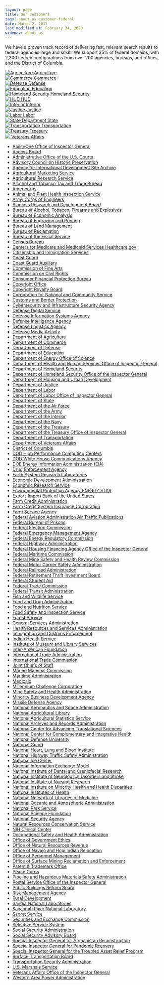 ```yaml
---
layout: page
title: Our Customers
tags: about-us customer-federal
date: March 2, 2017
last_modified_at: February 24, 2020
sidenav: about_us
---
```


We have a proven track record of delivering fast, relevant search results to federal agencies large and small. We support 35% of federal domains, with 2,300 search configurations from over 200 agencies, bureaus, and offices, and the District of Columbia.

<div class="customer-logo-container">
    <div class="customer-logo-item">
        <a href="https://usdasearch.usda.gov/search?affiliate=usda&query=jobs">
            <img alt="Agriculture" src="https://d3qcdigd1fhos0.cloudfront.net/blog/img/customers-usda.png"/>
            Agriculture
        </a>
    </div>
    <div class="customer-logo-item">
        <a href="https://search.commerce.gov/search?affiliate=commerce.gov&query=jobs">
            <img alt="Commerce" src="https://d3qcdigd1fhos0.cloudfront.net/blog/img/customers-commerce.png"/>
            Commerce
        </a>
    </div>
    <div class="customer-logo-item">
        <a href="https://search.defense.gov/search?affiliate=defense_gov&query=jobs">
            <img alt="Defense" src="https://d3qcdigd1fhos0.cloudfront.net/blog/img/customers-defense.png"/>
            Defense
        </a>
    </div>
    <div class="customer-logo-item">
        <a href="https://search.usa.gov/search?affiliate=ed.gov&query=jobs">
            <img alt="Education" src="https://d3qcdigd1fhos0.cloudfront.net/blog/img/customers-education.png"/>
            Education
        </a>
    </div>
    <div class="customer-logo-item">
        <a href="https://search.dhs.gov/search?affiliate=dhs&query=jobs">
            <img alt="Homeland Security" src="https://d3qcdigd1fhos0.cloudfront.net/blog/img/customers-dhs.png"/>
            Homeland Security
        </a>
    </div>
    <div class="customer-logo-item">
        <a href="https://search.usa.gov/search?affiliate=housingandurbandevelopment&query=jobs">
            <img alt="HUD" src="https://d3qcdigd1fhos0.cloudfront.net/blog/img/customers-hud.png"/>
            HUD
        </a>
    </div>
    <div class="customer-logo-item">
        <a href="https://search.usa.gov/search?affiliate=doi.gov&query=jobs">
            <img alt="Interior" src="https://d3qcdigd1fhos0.cloudfront.net/blog/img/customers-interior.png"/>
            Interior
        </a>
    </div>
    <div class="customer-logo-item">
        <a href="https://search.justice.gov/search?affiliate=justice&query=law">
            <img alt="Justice" src="https://d3qcdigd1fhos0.cloudfront.net/blog/img/customers-doj.png"/>
            Justice
        </a>
    </div>
    <div class="customer-logo-item">
        <a href="https://search.usa.gov/search?affiliate=u.s.departmentoflabor&query=jobs">
            <img alt="Labor" src="https://d3qcdigd1fhos0.cloudfront.net/blog/img/customers-labor.png"/>
            Labor
        </a>
    </div>
    <div class="customer-logo-item">
        <a href="https://findit.state.gov/search?affiliate=dos_stategov&query=jobs">
            <img alt="State Department" src="https://d3qcdigd1fhos0.cloudfront.net/blog/img/customers-state.png"/>
            State
        </a>
    </div>
    <div class="customer-logo-item">
        <a href="https://search.usa.gov/search?affiliate=usdot&query=jobs">
            <img alt="Transportation" src="https://d3qcdigd1fhos0.cloudfront.net/blog/img/customers-dot.png"/>
            Transportation
        </a>
    </div>
    <div class="customer-logo-item">
        <a href="https://search.treasury.gov/search?affiliate=treasury&query=jobs">
            <img alt="Treasury" src="https://d3qcdigd1fhos0.cloudfront.net/blog/img/customers-treasury.png"/>
            Treasury
        </a>
    </div>
    <div class="customer-logo-item">
        <a href="https://www.va.gov/search/?query=jobs">
            <img src="https://upload.wikimedia.org/wikipedia/commons/0/05/Seal_of_the_U.S._Department_of_Veterans_Affairs.svg"/>
            Veterans Affairs
        </a>
    </div>
</div>

* [AbilityOne Office of Inspector General](https://oversight.gov/abilityone)
* [Access Board](https://www.access-board.gov/)
* [Administrative Office of the U.S. Courts](https://www.cit.uscourts.gov)
* [Advisory Council on Historic Preservation](https://www.achp.gov)
* [Agency for International Development Site Archive](https://2012-2017.usaid.gov)
* [Agricultural Marketing Service](https://www.ams.usda.gov)
* [Agricultural Research Service](https://www.ars.usda.gov)
* [Alcohol and Tobacco Tax and Trade Bureau](https://www.ttb.gov)
* [Americorps](https://americorps.gov/)
* [Animal and Plant Health Inspection Service](https://www.aphis.usda.gov)
* [Army Corps of Engineers](https://www.usace.army.mil)
* [Biomass Research and Development Board](https://biomassboard.gov)
* [Bureau of Alcohol, Tobacco, Firearms and Explosives](https://www.atf.gov)
* [Bureau of Economic Analysis](https://www.bea.gov)
* [Bureau of Engraving and Printing](https://www.bep.gov/)
* [Bureau of Land Management](https://www.blm.gov)
* [Bureau of Reclamation](https://www.usbr.gov)
* [Bureau of the Fiscal Service](https://www.fiscal.treasury.gov)
* [Census Bureau](https://www.census.gov/)
* [Centers for Medicare and Medicaid Services Healthcare.gov](https://www.healthcare.gov/)
* [Citizenship and Immigration Services](https://www.uscis.gov)
* [Coast Guard](https://www.uscg.mil/)
* [Coast Guard Auxiliary](https://www.cgaux.org)
* [Commission of Fine Arts](https://www.cfa.gov)
* [Commission on Civil Rights](https://www.usccr.gov)
* [Consumer Financial Protection Bureau](https://www.consumerfinance.gov/)
* [Copyright Office](https://copyright.gov)
* [Copyright Royalty Board](https://www.crb.gov/)
* [Corporation for National and Community Service](https://americorps.gov/)
* [Customs and Border Protection](https://www.cbp.gov)
* [Cybersecurity and Infrastructure Security Agency](https://www.cisa.gov/)
* [Defense Digital Service](https://dds.mil/)
* [Defense Information Systems Agency](https://www.disa.mil)
* [Defense Intelligence Agency](https://www.dia.mil)
* [Defense Logistics Agency](https://www.dla.mil/)
* [Defense Media Activity](https://www.dma.mil)
* [Department of Agriculture](https://mymarketnews.ams.usda.gov)
* [Department of Commerce](https://www.commerce.gov)
* [Department of Defense](https://www.defense.gov)
* [Department of Education](https://www.ed.gov)
* [Department of Energy Office of Science](https://www.es.net/)
* [Department of Health and Human Services Office of Inspector General](https://oig.hhs.gov/)
* [Department of Homeland Security](https://www.dhs.gov/)
* [Department of Homeland Security Office of the Inspector General](https://www.oig.dhs.gov)
* [Department of Housing and Urban Development](https://www.hud.gov)
* [Department of Justice](https://www.justice.gov)
* [Department of Labor](https://www.dol.gov)
* [Department of Labor Office of Inspector General](https://www.oig.dol.gov/)
* [Department of State](https://www.state.gov)
* [Department of the Air Force](https://www.af.mil)
* [Department of the Army](https://www.army.mil)
* [Department of the Interior](https://www.doi.gov/)
* [Department of the Navy](https://www.navy.mil/)
* [Department of the Treasury](https://www.treasury.gov/)
* [Department of the Treasury Office of Inspector General](https://oig.treasury.gov/)
* [Department of Transportation](https://www.transportation.gov)
* [Department of Veterans Affairs](https://www.va.gov/)
* [District of Columbia](https://dc.gov)
* [DOD High Performance Computing Centers](https://centers.hpc.mil/)
* [DOD White House Communications Agency](https://www.whitehousecommsagency.mil)
* [DOE Energy Information Administration (EIA)](https://www.eia.gov)
* [Drug Enforcement Agency](https://www.dea.gov/)
* [Earth System Research Laboratories](https://www.esrl.noaa.gov/)
* [Economic Development Administration](https://www.eda.gov/)
* [Economic Research Service](https://www.ers.usda.gov/)
* [Environmental Protection Agency ENERGY STAR](https://www.energystar.gov)
* [Export-Import Bank of the United States](https://www.exim.gov/)
* [Farm Credit Administration](https://www.fca.gov)
* [Farm Credit System Insurance Corporation](https://www.fcsic.gov)
* [Farm Service Agency](https://www.fsa.usda.gov)
* [Federal Aviation Administration Air Traffic Publications](https://www.faa.gov/air_traffic/publications/)
* [Federal Bureau of Prisons](https://www.bop.gov)
* [Federal Election Commission](https://www.fec.gov/)
* [Federal Emergency Management Agency](https://www.fema.gov/)
* [Federal Energy Regulatory Commission](https://www.ferc.gov)
* [Federal Highway Administration](https://www.fhwa.dot.gov/)
* [Federal Housing Financing Agency Office of the Inspector General](https://fhfaoig.gov/)
* [Federal Maritime Commission](https://www.fmc.gov/)
* [Federal Mine Safety and Health Review Commission](https://www.fmshrc.gov)
* [Federal Motor Carrier Safety Administration](https://www.fmcsa.dot.gov)
* [Federal Railroad Administration](https://railroads.dot.gov)
* [Federal Retirement Thrift Investment Board](https://www.frtib.gov)
* [Federal Student Aid](https://studentaid.gov/)
* [Federal Trade Commission](https://www.ftc.gov)
* [Federal Transit Administration](https://www.transit.dot.gov)
* [Fish and Wildlife Service](https://www.fws.gov)
* [Food and Drug Administration](https://www.fda.gov)
* [Food and Nutrition Service](https://www.fns.usda.gov)
* [Food Safety and Inspection Service](https://www.fsis.usda.gov/)
* [Forest Service](https://www.fs.usda.gov/)
* [General Services Administration](https://gsa.gov)
* [Health Resources and Services Administration](https://www.hrsa.gov)
* [Immigration and Customs Enforcement](https://www.ice.gov)
* [Indian Health Service](https://www.ihs.gov/)
* [Institute of Museum and Library Services](https://www.imls.gov/)
* [Inter-American Foundation](https://www.iaf.gov/)
* [International Trade Administration](https://www.trade.gov)
* [International Trade Commission](https://www.usitc.gov)
* [Joint Chiefs of Staff](https://www.jcs.mil)
* [Marine Mammal Commission](https://www.mmc.gov/)
* [Maritime Administration](https://www.maritime.dot.gov/)
* [Medicaid](https://www.medicaid.gov/)
* [Millennium Challenge Corporation](https://www.mcc.gov)
* [Mine Safety and Health Administration](https://www.msha.gov)
* [Minority Business Development Agency](https://www.mbda.gov/)
* [Missile Defense Agency](https://www.mda.mil/)
* [National Aeronautics and Space Administration](https://www.nasa.gov/)
* [National Agricultural Library](https://www.nal.usda.gov/)
* [National Agricultural Statistics Service](https://www.nass.usda.gov)
* [National Archives and Records Administration](https://www.archives.gov/)
* [National Center for Advancing Translational Sciences](https://ncats.nih.gov)
* [National Center for Complementary and Integrative Health](https://nccih.nih.gov)
* [National Defense University](https://www.ndu.edu)
* [National Guard](https://www.nationalguard.mil/)
* [National Heart, Lung and Blood Institute](https://www.nhlbi.nih.gov/)
* [National Highway Traffic Safety Administration](https://www.nhtsa.gov)
* [National Ice Center](https://usicecenter.gov/)
* [National Information Exchange Model](https://www.niem.gov/)
* [National Institute of Dental and Craniofacial Research](https://www.nidcr.nih.gov/)
* [National Institute of Neurological Disorders and Stroke](https://stroke.nih.gov/)
* [National Institute of Nursing Research](https://www.ninr.nih.gov/)
* [National Institute on Minority Health and Health Disparities](https://www.nimhd.nih.gov)
* [National Institutes of Health](https://www.nih.gov/)
* [National Network of Libraries of Medicine](https://nnlm.gov)
* [National Oceanic and Atmospheric Administration](https://www.noaa.gov)
* [National Park Service](https://www.nps.gov)
* [National Science Foundation](https://www.nsf.gov)
* [National Security Agency](https://www.nsa.gov/)
* [Natural Resources Conservation Service](https://www.nrcs.usda.gov/wps/portal/nrcs/site/national/home/)
* [NIH Clinical Center](https://cc.nih.gov/)
* [Occupational Safety and Health Administration](https://www.osha.gov)
* [Office of Government Ethics](https://www.oge.gov/)
* [Office of Natural Resources Revenue](https://www.onrr.gov)
* [Office of Navajo and Hopi Indian Relocation](https://www.onhir.gov/)
* [Office of Personnel Management](https://www.opm.gov)
* [Office of Surface Mining Reclamation and Enforcement](https://www.osmre.gov)
* [Patent & Trademark Office](https://www.uspto.gov)
* [Peace Corps](https://www.peacecorps.gov/)
* [Pipeline and Hazardous Materials Safety Administration](https://www.phmsa.dot.gov/)
* [Postal Service Office of the Inspector General](https://www.uspsoig.gov)
* [Public Buildings Reform Board](https://www.pbrb.gov)
* [Risk Management Agency](https://rma.usda.gov/)
* [Rural Development](https://www.rd.usda.gov)
* [Sandia National Laboratories](https://www.sandia.gov/)
* [Savannah River National Laboratory](https://srnl.doe.gov)
* [Secret Service](https://www.secretservice.gov)
* [Securities and Exchange Commission](https://www.sec.gov/)
* [Selective Service System](https://www.sss.gov/)
* [Social Security Administration](https://www.ssa.gov)
* [Social Security Advisory Board](https://www.ssab.gov/)
* [Special Inspector General for Afghanistan Reconstruction](https://www.sigar.mil)
* [Special Inspector General for Pandemic Recovery](https://sigpr.gov)
* [Special Inspector General for the Troubled Asset Relief Program](https://www.sigtarp.gov/)
* [Surface Transportation Board](https://www.stb.gov)
* [Transportation Security Administration](https://www.tsa.gov)
* [U.S. Marshals Service](https://www.usmarshals.gov/)
* [Veterans Affairs Office of the Inspector General](https://www.va.gov/oig)
* [Western Area Power Administration](https://www.wapa.gov/)